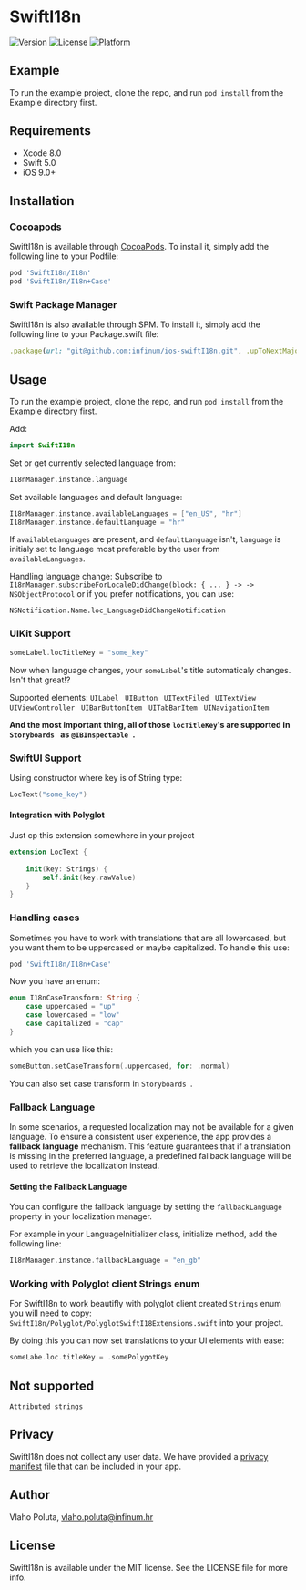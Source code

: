 # SwiftI18n

[![Version](https://img.shields.io/cocoapods/v/SwiftI18n.svg?style=flat)](http://cocoapods.org/pods/SwiftI18n)
[![License](https://img.shields.io/cocoapods/l/SwiftI18n.svg?style=flat)](http://cocoapods.org/pods/SwiftI18n)
[![Platform](https://img.shields.io/cocoapods/p/SwiftI18n.svg?style=flat)](http://cocoapods.org/pods/SwiftI18n)

## Example

To run the example project, clone the repo, and run `pod install` from the Example directory first.

## Requirements

* Xcode 8.0
* Swift 5.0
* iOS 9.0+

## Installation

### Cocoapods

SwiftI18n is available through [CocoaPods](http://cocoapods.org). To install
it, simply add the following line to your Podfile:

```ruby
pod 'SwiftI18n/I18n'
pod 'SwiftI18n/I18n+Case'
```

### Swift Package Manager

SwiftI18n is also available through SPM. To install
it, simply add the following line to your Package.swift file:

```ruby
.package(url: "git@github.com:infinum/ios-swiftI18n.git", .upToNextMajor(from: "1.3.0"))

```

## Usage

To run the example project, clone the repo, and run `pod install` from the Example directory first.

Add:

```swift
import SwiftI18n
```

Set or get currently selected language from:

```swift
I18nManager.instance.language
```

Set available languages and default language:

```swift
I18nManager.instance.availableLanguages = ["en_US", "hr"]
I18nManager.instance.defaultLanguage = "hr"
```

If `availableLanguages` are present, and `defaultLanguage` isn't, `language` is initialy set to language most preferable by the user from `availableLanguages`.

Handling language change:
Subscribe to `I18nManager.subscribeForLocaleDidChange(block: { ... } -> -> NSObjectProtocol`
or if you prefer notifications, you can use:

    NSNotification.Name.loc_LanguageDidChangeNotification

### UIKit Support

```swift
someLabel.locTitleKey = "some_key"
```

Now when language changes, your `someLabel`'s title automaticaly changes. Isn't that great!?

Supported elements:
```UILabel ```
```UIButton ```
```UITextFiled ```
```UITextView ```
```UIViewController ```
```UIBarButtonItem ```
```UITabBarItem ```
```UINavigationItem ```

**And the most important thing, all of those `locTitleKey`'s are supported in ```Storyboards ``` as ```@IBInspectable ```.**

### SwiftUI Support

Using constructor where key is of String type:

```swift
LocText("some_key")
```

#### Integration with Polyglot

Just cp this extension somewhere in your project

```swift
extension LocText {
    
    init(key: Strings) {
        self.init(key.rawValue)
    }
}
```

### Handling cases

Sometimes you have to work with translations that are all lowercased, but you want them to be uppercased or maybe capitalized.
To handle this use:

```ruby
pod 'SwiftI18n/I18n+Case'
```

Now you have an enum:

```swift
enum I18nCaseTransform: String {
    case uppercased = "up"
    case lowercased = "low"
    case capitalized = "cap"
}
```

which you can use like this:

```swift
someButton.setCaseTransform(.uppercased, for: .normal)
```

You can also set case transform in ```Storyboards ```.


### Fallback Language

In some scenarios, a requested localization may not be available for a given language. To ensure a consistent user experience, the app provides a **fallback language** mechanism. This feature guarantees that if a translation is missing in the preferred language, a predefined fallback language will be used to retrieve the localization instead.

#### Setting the Fallback Language

You can configure the fallback language by setting the `fallbackLanguage` property in your localization manager.

For example in your LanguageInitializer class, initialize method, add the following line:

```swift
I18nManager.instance.fallbackLanguage = "en_gb"
```


### Working with Polyglot client Strings enum

For SwiftI18n to work beautifly with polyglot client created `Strings` enum you will need to copy:
`SwiftI18n/Polyglot/PolyglotSwiftI18Extensions.swift`
into your project.

By doing this you can now set translations to your UI elements with ease:

```swift
someLabe.loc.titleKey = .somePolygotKey
```

## Not supported 

```
Attributed strings
```

## Privacy

SwiftI18n does not collect any user data. We have provided a [privacy manifest](https://github.com/infinum/ios-swiftI18n/blob/master/SwiftI18n/SupportingFiles/PrivacyInfo.xcprivacy) file that can be included in your app.

## Author

Vlaho Poluta, vlaho.poluta@infinum.hr

## License

SwiftI18n is available under the MIT license. See the LICENSE file for more info.
